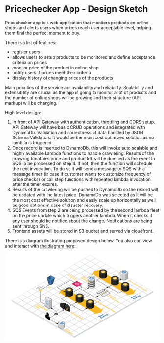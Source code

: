 # Pricechecker App - Design Sketch

Pricechecker app is a web application that monitors products on online shops and alerts users when prices reach user acceptable level, helping them find the perfect moment to buy.

There is a list of features:
* register users
* allows users to setup products to be monitored and define acceptance criteria on prices
* monitor price of the product in online shop
* notify users if prices meet their criteria
* display history of changing prices of the products

Main priorities of the service are availability and reliability. Scalability and extensibility are crucial as the app is going to monitor a lot of products and the number of online shops will be growing and their structure (API, markup) will be changing.

High level design:
1. In front of API Gateway with authentication, throttling and CORS setup. API Gateway will have basic CRUD operations and integrated with DynamoDb. Validation and correctness of data handled by JSON Schema Validators. It would be the most cost optimized solution as no lambda is triggered. 
2. Once record is inserted to DynamoDb, this will invoke auto scalable and highly available Lambda functions to handle crawlering. Results of the crawling (contains price and productId) will be dumped as the event to SQS to be processed on step 4. If not, then the function will schedule the next invocation. To do so it will send a message to SQS with a message timer (in case if customer wants to customize frequency of price checks) or call step functions with repeated lambda invocation after the timer expires.
3. Results of the crawlering will be pushed to DynamoDb so the record will be updated with the latest price. DynamoDb was selected as it will be the most cost effective solution and easily scale up horizontally as well as good options in case of disaster recovery.
4. SQS Events from step 2 are being processed by the second lambda fleet on the price update which triggers another lambda. When it checks if any user should be notified about the change. Notifications are being sent through SNS.
5. Frontend assets will be stored in S3 bucket and served via cloudfront.

There is a diagram illustrating proposed design below. You also can view and interact with [the diagram here](https://app.cloudcraft.co/view/9ffe2049-7e67-4ba3-b843-fab5766af1c4?key=9KUDq4HNSBZO0PKrXnNm2g):

![design diagram](/dia.png)
